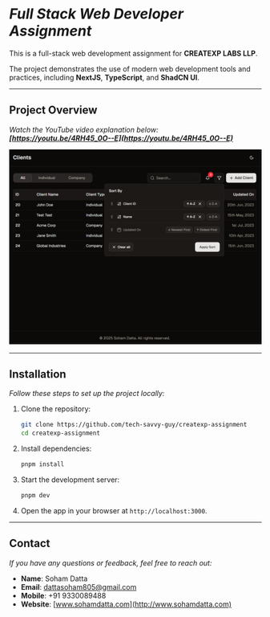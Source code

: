 # _Full Stack Web Developer Assignment_

This is a full-stack web development assignment for **CREATEXP LABS LLP**.

The project demonstrates the use of modern web development tools and practices, including **NextJS**, **TypeScript**, and **ShadCN UI**.

---

## Project Overview

_Watch the YouTube video explanation below: **[https://youtu.be/4RH45_0O--E](https://youtu.be/4RH45_0O--E)**_

[![YouTube Video Explanation](/public/thumbnail.png)](https://youtu.be/4RH45_0O--E)

---

## Installation

_Follow these steps to set up the project locally:_

1. Clone the repository:
   ```bash
   git clone https://github.com/tech-savvy-guy/createxp-assignment
   cd createxp-assignment
   ```

2. Install dependencies:
   ```bash
   pnpm install
   ```

3. Start the development server:
   ```bash
   pnpm dev
   ```

4. Open the app in your browser at `http://localhost:3000`.

---

## Contact

_If you have any questions or feedback, feel free to reach out:_

- **Name**: Soham Datta
- **Email**: [dattasoham805@gmail.com](mailto:dattasoham805@gmail.com)
- **Mobile**: +91 9330089488
- **Website**: [www.sohamdatta.com](http://www.sohamdatta.com)